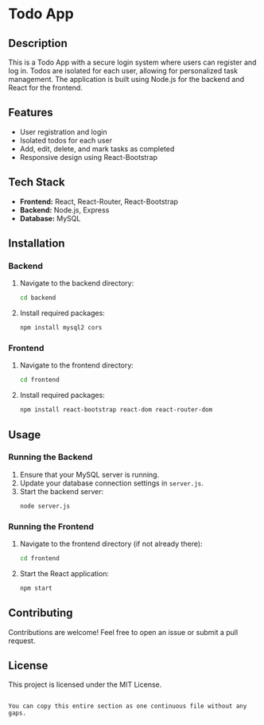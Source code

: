 # Todo App

## Description

This is a Todo App with a secure login system where users can register and log in. Todos are isolated for each user, allowing for personalized task management. The application is built using Node.js for the backend and React for the frontend.

## Features
- User registration and login
- Isolated todos for each user
- Add, edit, delete, and mark tasks as completed
- Responsive design using React-Bootstrap

## Tech Stack
- **Frontend:** React, React-Router, React-Bootstrap
- **Backend:** Node.js, Express
- **Database:** MySQL

## Installation
### Backend
1. Navigate to the backend directory:
   ```bash
   cd backend

2. Install required packages:
   ```bash
   npm install mysql2 cors

### Frontend
1. Navigate to the frontend directory:
   ```bash
   cd frontend
   ```
   
2. Install required packages:
   ```bash
   npm install react-bootstrap react-dom react-router-dom
   ```

## Usage

### Running the Backend
1. Ensure that your MySQL server is running.
2. Update your database connection settings in `server.js`.
3. Start the backend server:
   ```bash
   node server.js
   ```

### Running the Frontend
1. Navigate to the frontend directory (if not already there):
   ```bash
   cd frontend
   ```
   
2. Start the React application:
   ```bash
   npm start
   ```

## Contributing
Contributions are welcome! Feel free to open an issue or submit a pull request.

## License
This project is licensed under the MIT License.
```

You can copy this entire section as one continuous file without any gaps.